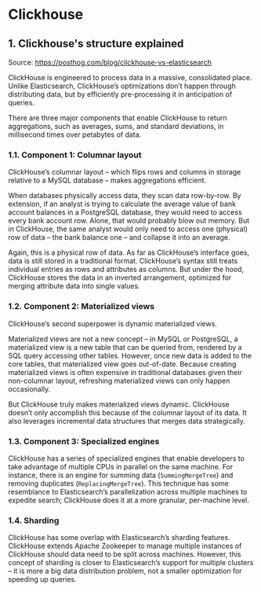 # Clickhouse

## 1. Clickhouse's structure explained

Source: <https://posthog.com/blog/clickhouse-vs-elasticsearch>

ClickHouse is engineered to process data in a massive, consolidated place. Unlike Elasticsearch, ClickHouse’s optimizations don’t happen through distributing data, but by efficiently pre-processing it in anticipation of queries.

There are three major components that enable ClickHouse to return aggregations, such as averages, sums, and standard deviations, in millisecond times over petabytes of data.

### 1.1. Component 1: Columnar layout

ClickHouse’s columnar layout – which flips rows and columns in storage relative to a MySQL database – makes aggregations efficient.

When databases physically access data, they scan data row-by-row. By extension, if an analyst is trying to calculate the average value of bank account balances in a PostgreSQL database, they would need to access every bank account row. Alone, that would probably blow out memory. But in ClickHouse, the same analyst would only need to access one (physical) row of data – the bank balance one – and collapse it into an average.

Again, this is a physical row of data. As far as ClickHouse’s interface goes, data is still stored in a traditional format. ClickHouse’s syntax still treats individual entries as rows and attributes as columns. But under the hood, ClickHouse stores the data in an inverted arrangement, optimized for merging attribute data into single values.

### 1.2. Component 2: Materialized views

ClickHouse’s second superpower is dynamic materialized views.

Materialized views are not a new concept – in MySQL or PostgreSQL, a materialized view is a new table that can be queried from, rendered by a SQL query accessing other tables. However, once new data is added to the core tables, that materialized view goes out-of-date. Because creating materialized views is often expensive in traditional databases given their non-columnar layout, refreshing materialized views can only happen occasionally.

But ClickHouse truly makes materialized views dynamic. ClickHouse doesn’t only accomplish this because of the columnar layout of its data. It also leverages incremental data structures that merges data strategically.

### 1.3. Component 3: Specialized engines

ClickHouse has a series of specialized engines that enable developers to take advantage of multiple CPUs in parallel on the same machine. For instance, there is an engine for summing data (`SummingMergeTree`) and removing duplicates (`ReplacingMergeTree`). This technique has some resemblance to Elasticsearch’s parallelization across multiple machines to expedite search; ClickHouse does it at a more granular, per-machine level.

### 1.4. Sharding

ClickHouse has some overlap with Elasticsearch’s sharding features. ClickHouse extends Apache Zookeeper to manage multiple instances of ClickHouse should data need to be split across machines. However, this concept of sharding is closer to Elasticsearch’s support for multiple clusters – it is more a big data distribution problem, not a smaller optimization for speeding up queries.

